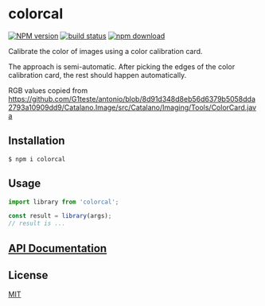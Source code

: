 # colorcal

[![NPM version][npm-image]][npm-url]
[![build status][ci-image]][ci-url]
[![npm download][download-image]][download-url]

Calibrate the color of images using a color calibration card.

The approach is semi-automatic. After picking the edges of the color calibration card, the rest should happen automatically.

RGB values copied from 
https://github.com/G1teste/antonio/blob/8d91d348d8eb56d6379b5058dda2793a10909dd9/Catalano.Image/src/Catalano/Imaging/Tools/ColorCard.java

## Installation

`$ npm i colorcal`

## Usage

```js
import library from 'colorcal';

const result = library(args);
// result is ...
```

## [API Documentation](https://cheminfo.github.io/colorcal/)

## License

[MIT](./LICENSE)

[npm-image]: https://img.shields.io/npm/v/colorcal.svg
[npm-url]: https://www.npmjs.com/package/colorcal
[ci-image]: https://github.com/cheminfo/colorcal/workflows/Node.js%20CI/badge.svg?branch=master
[ci-url]: https://github.com/cheminfo/colorcal/actions?query=workflow%3A%22Node.js+CI%22
[download-image]: https://img.shields.io/npm/dm/colorcal.svg
[download-url]: https://www.npmjs.com/package/colorcal
